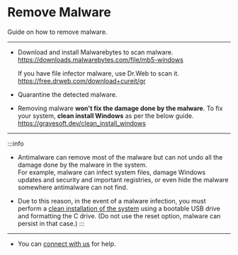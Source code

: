 # Remove Malware

Guide on how to remove malware.

---

- Download and install Malwarebytes to scan malware.  
  https://downloads.malwarebytes.com/file/mb5-windows  
  
  If you have file infector malware, use Dr.Web to scan it.  
  https://free.drweb.com/download+cureit/gr

- Quarantine the detected malware.

- Removing malware **won't fix the damage done by the malware**. To fix your system, **clean install Windows** as per the below guide.  
https://gravesoft.dev/clean_install_windows

---

:::info  
- Antimalware can remove most of the malware but can not undo all the damage done by the malware in the system.  
  For example, malware can infect system files, damage Windows updates and security and important registries, or even hide the malware somewhere antimalware can not find. 

- Due to this reason, in the event of a malware infection, you must perform a [clean installation of the system](https://gravesoft.dev/clean_install_windows) using a bootable USB drive and formatting the C drive. (Do not use the reset option, malware can persist in that case.)
:::

---

- You can [connect with us](troubleshoot.md) for help.
